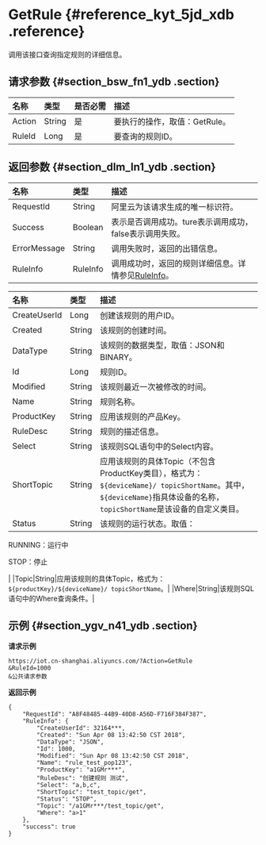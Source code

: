 # GetRule {#reference_kyt_5jd_xdb .reference}

调用该接口查询指定规则的详细信息。

## 请求参数 {#section_bsw_fn1_ydb .section}

|名称|类型|是否必需|描述|
|:-|:-|:---|:-|
|Action|String|是|要执行的操作，取值：GetRule。|
|RuleId|Long|是|要查询的规则ID。|

## 返回参数 {#section_dlm_ln1_ydb .section}

|名称|类型|描述|
|:-|:-|:-|
|RequestId|String|阿里云为该请求生成的唯一标识符。|
|Success|Boolean|表示是否调用成功。ture表示调用成功，false表示调用失败。|
|ErrorMessage|String|调用失败时，返回的出错信息。|
|RuleInfo|RuleInfo|调用成功时，返回的规则详细信息。详情参见[RuleInfo](#table_xgb_yn1_ydb)。|

|名称|类型|描述|
|:-|:-|:-|
|CreateUserId|Long|创建该规则的用户ID。|
|Created|String|该规则的创建时间。|
|DataType|String|该规则的数据类型，取值：JSON和BINARY。|
|Id|Long|规则ID。|
|Modified|String|该规则最近一次被修改的时间。|
|Name|String|规则名称。|
|ProductKey|String|应用该规则的产品Key。|
|RuleDesc|String|规则的描述信息。|
|Select|String|该规则SQL语句中的Select内容。|
|ShortTopic|String|应用该规则的具体Topic（不包含ProductKey类目），格式为：`${deviceName}/ topicShortName`。其中，`${deviceName}`指具体设备的名称，`topicShortName`是该设备的自定义类目。|
|Status|String| 该规则的运行状态。取值：

 RUNNING：运行中

 STOP：停止

 |
|Topic|String|应用该规则的具体Topic，格式为：`${productKey}/${deviceName}/ topicShortName`。|
|Where|String|该规则SQL语句中的Where查询条件。|

## 示例 {#section_ygv_n41_ydb .section}

**请求示例**

```
https://iot.cn-shanghai.aliyuncs.com/?Action=GetRule
&RuleId=1000
&公共请求参数
```

**返回示例**

```
{
    "RequestId": "A8F48485-44B9-40D8-A56D-F716F384F387",
    "RuleInfo": {
        "CreateUserId": 32164***,
        "Created": "Sun Apr 08 13:42:50 CST 2018",
        "DataType": "JSON",
        "Id": 1000,
        "Modified": "Sun Apr 08 13:42:50 CST 2018",
        "Name": "rule_test_pop123",
        "ProductKey": "a1GMr***",
        "RuleDesc": "创建规则 测试",
        "Select": "a,b,c",
        "ShortTopic": "test_topic/get",
        "Status": "STOP",
        "Topic": "/a1GMr***/test_topic/get",
        "Where": "a>1"
    },
    "success": true
}
```

